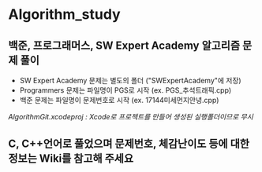 # Algorithm_study

## 백준, 프로그래머스, SW Expert Academy 알고리즘 문제 풀이

* SW Expert Academy 문제는 별도의 폴더 ("SWExpertAcademy"에 저장)
* Programmers 문제는 파일명이 PGS로 시작 (ex. PGS_추석트래픽.cpp)
* 백준 문제는 파일명이 문제번호로 시작 (ex. 17144미세먼지안녕.cpp)


*AlgorithmGit.xcodeproj : Xcode로 프로젝트를 만들어 생성된 실행폴더이므로 무시*

## C, C++언어로 풀었으며 문제번호, 체감난이도 등에 대한 정보는 Wiki를 참고해 주세요 ##

